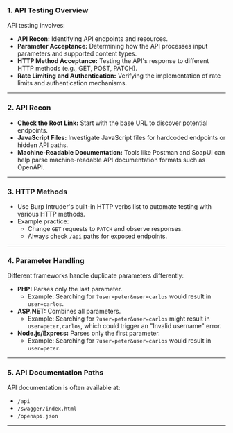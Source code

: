 ### 1. API Testing Overview
API testing involves:
- **API Recon:** Identifying API endpoints and resources.
- **Parameter Acceptance:** Determining how the API processes input parameters and supported content types.
- **HTTP Method Acceptance:** Testing the API's response to different HTTP methods (e.g., GET, POST, PATCH).
- **Rate Limiting and Authentication:** Verifying the implementation of rate limits and authentication mechanisms.

---

### 2. API Recon
- **Check the Root Link:** Start with the base URL to discover potential endpoints.
- **JavaScript Files:** Investigate JavaScript files for hardcoded endpoints or hidden API paths.
- **Machine-Readable Documentation:** Tools like Postman and SoapUI can help parse machine-readable API documentation formats such as OpenAPI.

---

### 3. HTTP Methods
- Use Burp Intruder's built-in HTTP verbs list to automate testing with various HTTP methods.
- Example practice:
  - Change `GET` requests to `PATCH` and observe responses.
  - Always check `/api` paths for exposed endpoints.

---

### 4. Parameter Handling
Different frameworks handle duplicate parameters differently:
- **PHP:** Parses only the last parameter.
  - Example: Searching for `?user=peter&user=carlos` would result in `user=carlos`.
- **ASP.NET:** Combines all parameters.
  - Example: Searching for `?user=peter&user=carlos` might result in `user=peter,carlos`, which could trigger an "Invalid username" error.
- **Node.js/Express:** Parses only the first parameter.
  - Example: Searching for `?user=peter&user=carlos` would result in `user=peter`.

---

### 5. API Documentation Paths
API documentation is often available at:
- `/api`
- `/swagger/index.html`
- `/openapi.json`

---
